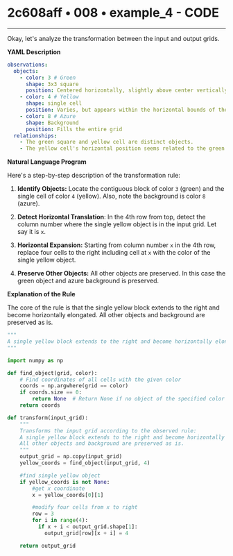 # 2c608aff • 008 • example_4 - CODE

---
Okay, let's analyze the transformation between the input and output grids.

**YAML Description**

```yaml
observations:
  objects:
    - color: 3 # Green
      shape: 3x3 square
      position: Centered horizontally, slightly above center vertically
    - color: 4 # Yellow
      shape: single cell
      position: Varies, but appears within the horizontal bounds of the green square
    - color: 8 # Azure
      shape: Background
      position: Fills the entire grid
  relationships:
    - The green square and yellow cell are distinct objects.
    - The yellow cell's horizontal position seems related to the green square's horizontal span.
```

**Natural Language Program**

Here's a step-by-step description of the transformation rule:

1.  **Identify Objects:** Locate the contiguous block of color `3` (green) and the single cell of color `4` (yellow). Also, note the background is color `8` (azure).

2. **Detect Horizontal Translation**: In the 4th row from top, detect the column number where the single yellow object is in the input grid. Let say it is `x`.

3. **Horizontal Expansion:** Starting from column number `x` in the 4th row, replace four cells to the right including cell at `x` with the color of the single yellow object.

4. **Preserve Other Objects:** All other objects are preserved. In this case the green object and azure background is preserved.

**Explanation of the Rule**

The core of the rule is that the single yellow block extends to the right and become horizontally elongated. All other objects and background are preserved as is.

```python
"""
A single yellow block extends to the right and become horizontally elongated. All other objects and background are preserved as is.
"""

import numpy as np

def find_object(grid, color):
    # Find coordinates of all cells with the given color
    coords = np.argwhere(grid == color)
    if coords.size == 0:
        return None  # Return None if no object of the specified color is found
    return coords

def transform(input_grid):
    """
    Transforms the input grid according to the observed rule:
    A single yellow block extends to the right and become horizontally elongated.
    All other objects and background are preserved as is.
    """
    output_grid = np.copy(input_grid)
    yellow_coords = find_object(input_grid, 4)

    #find single yellow object
    if yellow_coords is not None:
        #get x coordinate
        x = yellow_coords[0][1]

        #modify four cells from x to right
        row = 3
        for i in range(4):
          if x + i < output_grid.shape[1]:
            output_grid[row][x + i] = 4

    return output_grid
```

